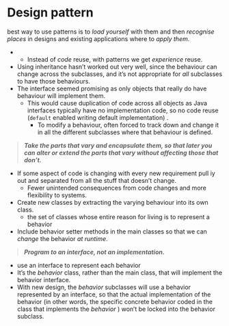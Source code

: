 # Design pattern

best way to use patterns is to _load yourself_ with them and then _recognise places_ in designs and existing applications where to _apply them_.

*
  * Instead of _code_ reuse, with patterns we get _experience_ reuse.
* Using inheritance hasn’t worked out very well, since the behaviour can change across the subclasses, and it’s not appropriate for _all_ subclasses to have those behaviours.
* The interface seemed promising as only objects that really do have behaviour will implement them.
  * This would cause duplication of code across all objects as Java interfaces typically have no implementation code, so no code reuse (`default` enabled writing default implementation) .
    * To modify a behaviour, often forced to track down and change it in all the different subclasses where that behaviour is defined.

> _**Take the parts that vary and encapsulate them, so that later you can alter or extend the parts that vary without affecting those that don’t.**_

* If some aspect of code is changing with every new requirement pull iy out and separated from all the stuff that doesn’t change.
  * Fewer unintended consequences from code changes and more flexibility to systems.
* Create new classes by extracting the varying behaviour into its own class.
  * the set of classes whose entire reason for living is to represent a behavior
* Include behavior setter methods in the main classes so that we can _change_ the behavior _at runtime_.

> _**Program to an interface, not an implementation.**_

* use an interface to represent each behavior
* It’s the _behavior_ class, rather than the main class, that will implement the behavior interface.
* With new design, the _behavior_ subclasses will use a behavior represented by an interface, so that the actual implementation of the behavior (in other words, the specific concrete behavior coded in the class that implements the _behavior_ ) won’t be locked into the behavior subclass.
